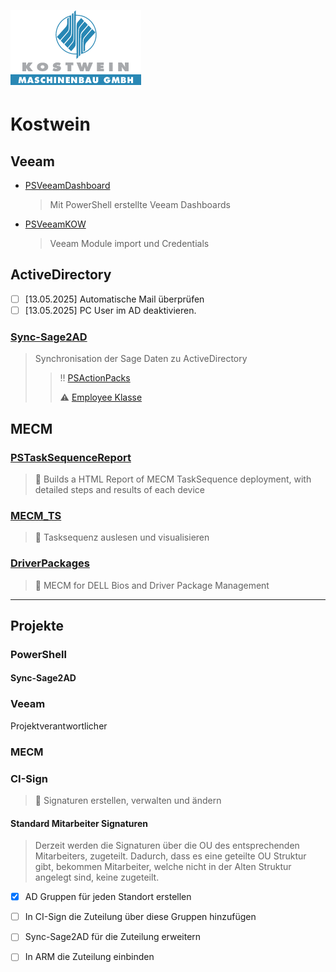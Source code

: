 ![logo](images/Kostwein_Maschinenbau.png)
# Kostwein

## Veeam

- [PSVeeamDashboard](<https://github.com/KOWThamielis/KOWVeeamDashboard>)
  > Mit PowerShell erstellte Veeam Dashboards
- [PSVeeamKOW](<https://github.com/Thamielis/PSVeeamKOW>)
  > Veeam Module import und Credentials

## ActiveDirectory

  - [ ] [13.05.2025] Automatische Mail überprüfen
  - [ ] [13.05.2025] PC User im AD deaktivieren.

### [Sync-Sage2AD](<https://github.com/KOWThamielis/Sync-Sage2AD>)
  > Synchronisation der Sage Daten zu ActiveDirectory
  >> :bangbang: [PSActionPacks](<https://github.com/Thamielis/PSActionPacks>)
  >>
  >> :warning: [Employee Klasse](<https://github.com/Stephanevg/PowerShellClassesSeries2/blob/master/Employee_part5.ps1>)

## MECM

### [PSTaskSequenceReport](<https://github.com/KOWThamielis/PSTaskSequenceReport)>)
  > 📝 Builds a HTML Report of MECM TaskSequence deployment, with detailed steps and results of each device
  
### [MECM_TS](https://github.com/Thamielis/MECM_TS)
  > 📝 Tasksequenz auslesen und visualisieren

### [DriverPackages](https://github.com/In-Pro-Org/DriverPackages)
  > 📝 MECM for DELL Bios and Driver Package Management

---

## Projekte

### PowerShell

#### Sync-Sage2AD

### Veeam
  Projektverantwortlicher

### MECM

### CI-Sign
  > 📝 Signaturen erstellen, verwalten und ändern

#### Standard Mitarbeiter Signaturen
  > Derzeit werden die Signaturen über die OU des entsprechenden Mitarbeiters, zugeteilt.
  > Dadurch, dass es eine geteilte OU Struktur gibt, bekommen Mitarbeiter, welche nicht in der Alten
  > Struktur angelegt sind, keine zugeteilt.

  - [X] AD Gruppen für jeden Standort erstellen
  - [ ] In CI-Sign die Zuteilung über diese Gruppen hinzufügen
  - [ ] Sync-Sage2AD für die Zuteilung erweitern
  - [ ] In ARM die Zuteilung einbinden



